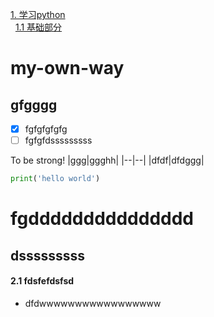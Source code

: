 [1. 学习python](#1)  
&nbsp;&nbsp;[1.1 基础部分](#1.1)
# my-own-way
## gfgggg
- [x] fgfgfgfgfg
- [ ] fgfgfdsssssssss

To be strong!
|ggg|ggghh|
|--|--|
|dfdf|dfdggg|


``` python
print('hello world')
```


fgddddddddddddddd
========================
dsssssssss
--------------------
#### 2.1 fdsfefdsfsd

- dfdwwwwwwwwwwwwwwwww
